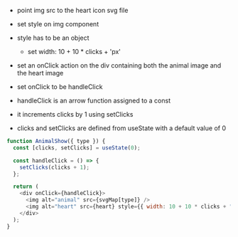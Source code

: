 - point img src to the heart icon svg file
- set style on img component
- style has to be an object

  - set width: 10 + 10 \* clicks + 'px'

- set an onClick action on the div containing both the animal image and the heart image
- set onClick to be handleClick
- handleClick is an arrow function assigned to a const
- it increments clicks by 1 using setClicks
- clicks and setClicks are defined from useState with a default value of 0

```javascript
function AnimalShow({ type }) {
  const [clicks, setClicks] = useState(0);

  const handleClick = () => {
    setClicks(clicks + 1);
  };

  return (
    <div onClick={handleClick}>
      <img alt="animal" src={svgMap[type]} />
      <img alt="heart" src={heart} style={{ width: 10 + 10 * clicks + "px" }} />
    </div>
  );
}
```
